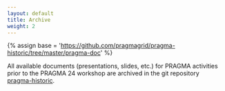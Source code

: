 ```yaml
---
layout: default
title: Archive
weight: 2
---
```



{% assign base = 'https://github.com/pragmagrid/pragma-historic/tree/master/pragma-doc' %}

All available documents (presentations, slides, etc.)
for PRAGMA activities prior to the PRAGMA 24 workshop are archived in the
git repository [pragma-historic][1]. 

[1]: {{base}}
